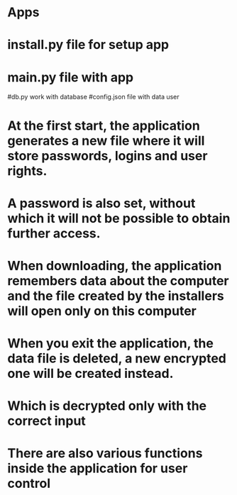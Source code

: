 # Apps
# install.py file for setup app
# main.py file with app 
#db.py work with database
#config.json file with data user
# At the first start, the application generates a new file where it will store passwords, logins and user rights. 
# A password is also set, without which it will not be possible to obtain further access.
# When downloading, the application remembers data about the computer and the file created by the installers will open only on this computer
# When you exit the application, the data file is deleted, a new encrypted one will be created instead. 
# Which is decrypted only with the correct input
# There are also various functions inside the application for user control
